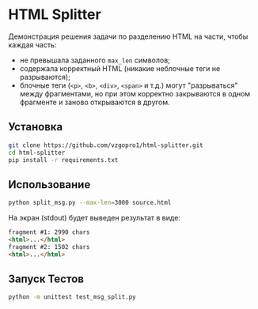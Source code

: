 # HTML Splitter

Демонстрация решения задачи по разделению HTML на части, чтобы каждая часть:
- не превышала заданного `max_len` символов;
- содержала корректный HTML (никакие неблочные теги не разрываются);
- блочные теги (`<p>`, `<b>`, `<div>`, `<span>` и т.д.) могут "разрываться" между фрагментами,
  но при этом корректно закрываются в одном фрагменте и заново открываются в другом.

## Установка

```bash
git clone https://github.com/vzgopro1/html-splitter.git
cd html-splitter
pip install -r requirements.txt
```

## Использование 

```bash
python split_msg.py --max-len=3000 source.html
```

На экран (stdout) будет выведен результат в виде:

```html
fragment #1: 2990 chars
<html>...</html>
fragment #2: 1502 chars
<html>...</html>
```

## Запуск Тестов

```bash
python -m unittest test_msg_split.py
```

